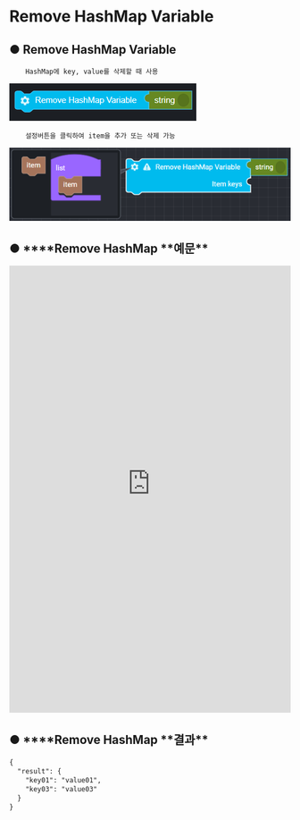 # Remove HashMap Variable

## ● Remove HashMap Variable

        HashMap에 key, value를 삭제할 때 사용

![](../../img/assets/image%20%289%29.png)

        설정버튼을 클릭하여 item을 추가 또는 삭제 가능

![](../../img/assets/image%20%2874%29.png)

## ● \***\*Remove HashMap **예문\*\*

<iframe
    src="https://d1sxhpvag16wqc.cloudfront.net/v3.1.0/hashmap/remove_hashmap"
    name="프레임 이름"
    width="100%"
    height="800px"
    allow=""
    style="border:0 none"
    sandbox="allow-scripts allow-same-origin">
  iframe를 지원하지 않는 브라우저인 경우 대체정보를 제공 
  ![](../../img/assets/image%20%2865%29.png)

![](../../img/assets/image%20%28200%29.png)

![](../../img/assets/image%20%28137%29.png)

</iframe>

## ● \***\*Remove HashMap **결과\*\*

```text
{
  "result": {
    "key01": "value01",
    "key03": "value03"
  }
}
```
